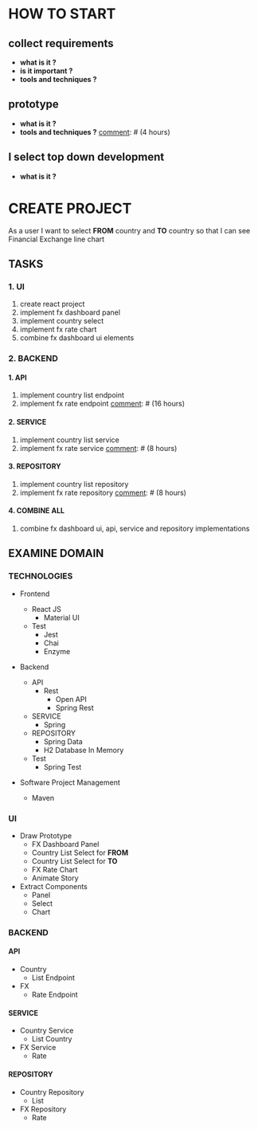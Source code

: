 
[comment]: # (Total : 84 hours, 10.5 day)
# HOW TO START

[comment]: # (2 hours)
## collect requirements
- **what is it ?**
- **is it important ?**
- **tools and techniques ?**

[comment]: # (2 hours)
## prototype
- **what is it ?**
- **tools and techniques ?**
[comment]: # (4 hours)
## I select top down development
- **what is it ?**

# CREATE PROJECT
As a user I want to select **FROM** country and **TO** country so that I can see Financial Exchange line chart

## TASKS
[comment]: # (20 hours)
### 1. UI
1. create react project
2. implement fx dashboard panel
3. implement country select
4. implement fx rate chart
5. combine fx dashboard ui elements

### 2. BACKEND
[comment]: # (16 hours)
#### 1. API
1. implement country list endpoint
2. implement fx rate endpoint
[comment]: # (16 hours)
#### 2. SERVICE
1. implement country list service
2. implement fx rate service
[comment]: # (8 hours)
#### 3. REPOSITORY
1. implement country list repository
2. implement fx rate repository
[comment]: # (8 hours)
#### 4. COMBINE ALL
1. combine fx dashboard ui, api, service and repository implementations

## EXAMINE DOMAIN
[comment]: # (8 hours)
### TECHNOLOGIES

- Frontend
  - React JS
    - Material UI
  - Test
    - Jest
    - Chai
    - Enzyme
    
- Backend
  - API
    - Rest
      - Open API
      - Spring Rest
  - SERVICE
    - Spring
  - REPOSITORY
    - Spring Data
    - H2 Database In Memory
  - Test
    - Spring Test
    
- Software Project Management
  - Maven

### UI
- Draw Prototype
  - FX Dashboard Panel
  - Country List Select for **FROM**
  - Country List Select for **TO**
  - FX Rate Chart
  - Animate Story
- Extract Components
  - Panel
  - Select
  - Chart

### BACKEND

#### API
  - Country
    - List Endpoint
  - FX
    - Rate Endpoint

#### SERVICE
  - Country Service
    - List Country
  - FX Service
    - Rate

#### REPOSITORY
  - Country Repository
    - List
  - FX Repository
    - Rate
